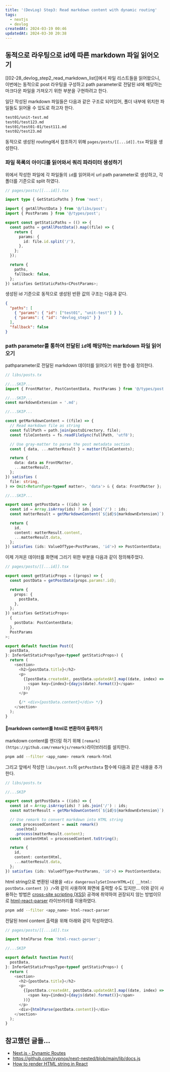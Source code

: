 ```yaml
---
title: '(DevLog) Step3: Read markdown content with dynamic routing'
tags:
  - nextjs
  - devlog
createdAt: 2024-03-19 00:46
updatedAt: 2024-03-30 20:38
---
```


## 동적으로 라우팅으로 id에 따른 markdown 파일 읽어오기

[[02-28_devlog_step2_read_markdown_list]]에서 파일 리스트들을 읽어왔으니, 이번에는 동적으로 post 라우팅을 구성하고 path parameter로 전달된 id에 해당하는 마크다운 파일을 가져오기 위한 부분을 구현하려고 한다.

일단 작성된 markdown 파일들은 다음과 같은 구조로 되어있어, 폴더 내부에 위치한 파일들도 읽어올 수 있도로 하고자 한다.

```bash
test01/unit-test.md
test01/test123.md
test01/test01-01/test111.md
test02/test23.md
```

동적으로 생성된 routing에서 참조하기 위해 `pages/posts/[[...id]].tsx` 파일을 생성한다.

### 파일 목록의 아이디를 읽어와서 쿼리 파라미터 생성하기

위에서 작성한 파일에 각 파일들의 `id`를 읽어와서 url path parameter로 생성하고, 각 폴더를 기준으로 split 하였다.

```typescript
// pages/posts/[[...id]].tsx

import type { GetStaticPaths } from 'next';

import { getAllPostData } from '@/libs/post';
import { PostParams } from '@/types/post';

export const getStaticPaths = (() => {
  const paths = getAllPostData().map((file) => {
    return {
      params: {
        id: file.id.split('/'),
      },
    };
  });

  return {
    paths,
    fallback: false,
  };
}) satisfies GetStaticPaths<CPostParams>;
```

생성된 id 기준으로 동적으로 생성된 반환 값의 구조는 다음과 같다.

```json
{
  "paths": [
    { "params": { "id": ["test01", "unit-test"] } },
    { "params": { "id": "devlog_step1" } }
  ],
  "fallback": false
}
```

### path parameter를 통하여 전달된 `id`에 해당하는 markdown 파일 읽어오기

pathparameter로 전달된 markdown 데이터를 읽어오기 위한 함수를 정의한다.

```typescript
// libs/posts.tx

//...SKIP...
import { FrontMatter, PostContentData, PostParams } from '@/types/post';

//...SKIP...
const markdownExtension = '.md';

//...SKIP...

const getMarkdownContent = ((file) => {
  // Read markdown file as string
  const fullPath = path.join(postsDirectory, file);
  const fileContents = fs.readFileSync(fullPath, 'utf8');

  // Use gray-matter to parse the post metadata section
  const { data, ...matterResult } = matter(fileContents);

  return {
    data: data as FrontMatter,
    ...matterResult,
  };
}) satisfies (
  file: string,
) => Omit<ReturnType<typeof matter>, 'data'> & { data: FrontMatter };

//...SKIP...

export const getPostData = ((ids) => {
  const id = Array.isArray(ids) ? ids.join('/') : ids;
  const matterResult = getMarkdownContent(`${id}${markdownExtension}`);

  return {
    id,
    content: matterResult.content,
    ...matterResult.data,
  };
}) satisfies (ids: ValueOfType<PostParams, 'id'>) => PostContentData;
```

이제 가져온 데이터를 화면에 그리기 위한 부분을 다음과 같이 정의해주었다.

```typescript
// pages/posts/[[...id]].tsx

export const getStaticProps = ((props) => {
  const postData = getPostData(props.params!.id);

  return {
    props: {
      postData,
    },
  };
}) satisfies GetStaticProps<
  {
    postData: PostContentData;
  },
  PostParams
>;

export default function Post({
  postData,
}: InferGetStaticPropsType<typeof getStaticProps>) {
  return (
    <section>
      <h2>{postData.title}</h2>
      <p>
        {[postData.createdAt, postData.updatedAt].map((date, index) => (
          <span key={index}>{dayjs(date).format()}</span>
        ))}
      </p>

      {/* <div>{postData.content}</div> */}
    </section>
  );
}
```

#### markdown content를 html로 변환하여 출력하기

markdown content를 렌더링 하기 위해 `[remark](https://github.com/remarkjs/remark)`라이브러리를 설치한다.

```bash
pnpm add --filter <app_name> remark remark-html
```

그리고 앞에서 작성한 `libs/post.ts`의 `getPostData` 함수에 다음과 같은 내용을 추가한다.

```typescript
// libs/posts.tx

//...SKIP

export const getPostData = ((ids) => {
  const id = Array.isArray(ids) ? ids.join('/') : ids;
  const matterResult = getMarkdownContent(`${id}${markdownExtension}`);

  // Use remark to convert markdown into HTML string
  const processedContent = await remark()
    .use(html)
    .process(matterResult.content);
  const contentHtml = processedContent.toString();

  return {
    id,
    content: contentHtml,
    ...matterResult.data,
  };
}) satisfies (ids: ValueOfType<PostParams, 'id'>) => PostContentData;
```

html string으로 변환된 내용을 `<div dangerouslySetInnerHTML={{ __html: postData.content }} />`와 같이 사용하여 화면에 출력할 수도 있지만...
이와 같이 사용하는 방법은 [cross-site scripting (XSS)](https://en.wikipedia.org/wiki/Cross-site_scripting) 공격에 취약하여 권장되지 않는 방법이므로 [html-react-parser](https://github.com/remarkablemark/html-react-parser) 라이브러리를 이용하였다.

```bash
pnpm add --filter <app_name> html-react-parser
```

전달된 html content 출력을 위해 아래와 같이 작성하였다.

```typescript
// pages/posts/[[...id]].tsx

import htmlParse from 'html-react-parser';

//...SKIP

export default function Post({
  postData,
}: InferGetStaticPropsType<typeof getStaticProps>) {
  return (
    <section>
      <h2>{postData.title}</h2>
      <p>
        {[postData.createdAt, postData.updatedAt].map((date, index) => (
          <span key={index}>{dayjs(date).format()}</span>
        ))}
      </p>
      <div>{htmlParse(postData.content)}</div>
    </section>
  );
}
```

## 참고했던 글들...

- [Next.js - Dynamic Routes](https://nextjs.org/learn-pages-router/basics/dynamic-routes/page-path-external-data)
- https://github.com/xypnox/next-nested/blob/main/lib/docs.js
- [How to render HTML string in React](https://medium.com/@uigalaxy7/how-to-render-html-in-react-7f3c73f5cafc)
